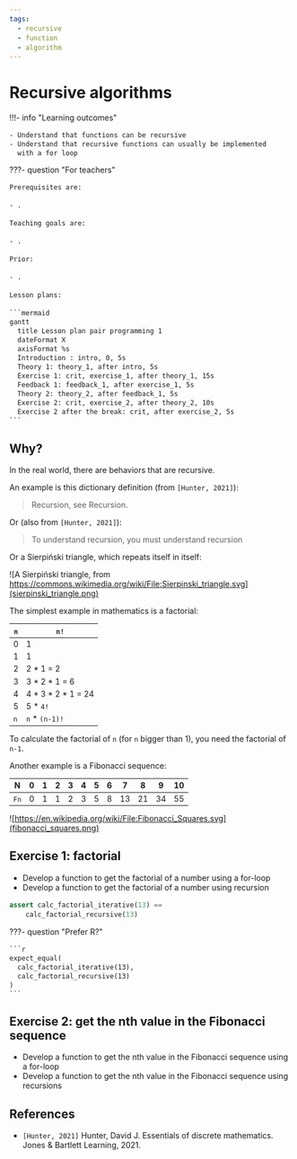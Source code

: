 ```yaml
---
tags:
  - recursive
  - function
  - algorithm
---
```


# Recursive algorithms

!!!- info "Learning outcomes"

    - Understand that functions can be recursive
    - Understand that recursive functions can usually be implemented
      with a for loop

???- question "For teachers"

    Prerequisites are:

    - .

    Teaching goals are:

    - .

    Prior:

    - .

    Lesson plans:

    ```mermaid
    gantt
      title Lesson plan pair programming 1
      dateFormat X
      axisFormat %s
      Introduction : intro, 0, 5s
      Theory 1: theory_1, after intro, 5s
      Exercise 1: crit, exercise_1, after theory_1, 15s
      Feedback 1: feedback_1, after exercise_1, 5s
      Theory 2: theory_2, after feedback_1, 5s
      Exercise 2: crit, exercise_2, after theory_2, 10s
      Exercise 2 after the break: crit, after exercise_2, 5s
    ```

## Why?

In the real world, there are behaviors that are recursive.

An example is this dictionary definition (from `[Hunter, 2021]`):

> Recursion, see Recursion.

Or (also from `[Hunter, 2021]`):

> To understand recursion, you must understand recursion

Or a Sierpiński triangle, which repeats itself in itself:

![A Sierpiński triangle, from https://commons.wikimedia.org/wiki/File:Sierpinski_triangle.svg](sierpinski_triangle.png)

The simplest example in mathematics is a factorial:

`n`|`n!`
---|---------------------
0  |1
1  |1
2  |2 \* 1 = 2
3  |3 \* 2 \* 1 = 6
4  |4 \* 3 \* 2 \* 1 = 24
5  |5 \* `4!`
`n`|`n` \* `(n-1)!`

To calculate the factorial of `n` (for `n` bigger than 1),
you need the factorial of `n-1`.

Another example is a Fibonacci sequence:

N    | 0   | 1   | 2   | 3   | 4   | 5   | 6   | 7   | 8   | 9   | 10
-----|-----|-----|-----|-----|-----|-----|-----|-----|-----|-----|---
`Fn` | 0   | 1   | 1   | 2   | 3   | 5   | 8   | 13  | 21  | 34  | 55

![https://en.wikipedia.org/wiki/File:Fibonacci_Squares.svg](fibonacci_squares.png)

## Exercise 1: factorial

- Develop a function to get the factorial of a number using a for-loop
- Develop a function to get the factorial of a number using recursion

```python
assert calc_factorial_iterative(13) ==
    calc_factorial_recursive(13)
```

???- question "Prefer R?"

    ```r
    expect_equal(
      calc_factorial_iterative(13),
      calc_factorial_recursive(13)
    )
    ```

## Exercise 2: get the nth value in the Fibonacci sequence

- Develop a function to get the nth value in the Fibonacci sequence
  using a for-loop
- Develop a function to get the nth value in the Fibonacci sequence
  using recursions

## References

- `[Hunter, 2021]` Hunter, David J. Essentials of discrete mathematics. Jones & Bartlett Learning, 2021.
